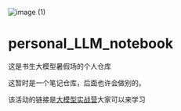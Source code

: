 ![image (1)](https://github.com/user-attachments/assets/c8dcbff1-fc55-40c2-a410-7f03479fbf14)
# personal_LLM_notebook
这是书生大模型暑假场的个人仓库

这暂时是一个笔记仓库，后面也许会做别的。

该活动的链接是[大模型实战营](https://github.com/InternLM/Tutorial)大家可以来学习
